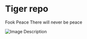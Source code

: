 # Tiger repo
Fook Peace
There will never be peace

![Image Description](https://i.ytimg.com/vi/GyTr2Wd-p5o/maxresdefault.jpg)
